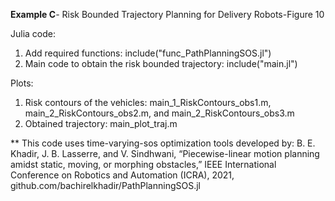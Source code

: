 **Example C**- Risk Bounded Trajectory Planning for Delivery Robots-Figure 10

Julia code:

1) Add required functions: include("func_PathPlanningSOS.jl")
2) Main code to obtain the risk bounded trajectory: include("main.jl")

Plots:
1) Risk contours of the vehicles: main_1_RiskContours_obs1.m, main_2_RiskContours_obs2.m, and main_2_RiskContours_obs3.m
2) Obtained trajectory: main_plot_traj.m




** This code uses time-varying-sos optimization tools developed by:
B. E. Khadir, J. B. Lasserre, and V. Sindhwani, “Piecewise-linear motion planning amidst static, moving, or morphing obstacles,” IEEE International Conference on Robotics and Automation (ICRA), 2021,
github.com/bachirelkhadir/PathPlanningSOS.jl   


